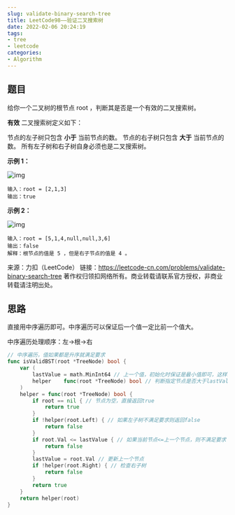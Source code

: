 ```yaml
---
slug: validate-binary-search-tree
title: LeetCode98——验证二叉搜索树
date: 2022-02-06 20:24:19
tags:
- tree
- leetcode
categories:
- Algorithm
---
```


## 题目

给你一个二叉树的根节点 root ，判断其是否是一个有效的二叉搜索树。

**有效** 二叉搜索树定义如下：

节点的左子树只包含 **小于** 当前节点的数。
节点的右子树只包含 **大于** 当前节点的数。
所有左子树和右子树自身必须也是二叉搜索树。

**示例 1：**

![img](https://assets.leetcode.com/uploads/2020/12/01/tree1.jpg)

```
输入：root = [2,1,3]
输出：true
```

**示例 2：**

![img](https://assets.leetcode.com/uploads/2020/12/01/tree2.jpg)

```
输入：root = [5,1,4,null,null,3,6]
输出：false
解释：根节点的值是 5 ，但是右子节点的值是 4 。
```



来源：力扣（LeetCode）
链接：https://leetcode-cn.com/problems/validate-binary-search-tree
著作权归领扣网络所有。商业转载请联系官方授权，非商业转载请注明出处。

## 思路

直接用中序遍历即可。中序遍历可以保证后一个值一定比前一个值大。

中序遍历处理顺序：左->根->右

```go
// 中序遍历，值如果都是升序就满足要求
func isValidBST(root *TreeNode) bool {
  	var (
		lastValue = math.MinInt64 // 上一个值，初始化时保证是最小值即可，这样只要树节点有值就能大于该值
		helper    func(root *TreeNode) bool // 判断指定节点是否大于lastValue
	)
	helper = func(root *TreeNode) bool {
		if root == nil { // 节点为空，直接返回true
			return true
		}
		if !helper(root.Left) { // 如果左子树不满足要求则返回false
			return false
		}
		if root.Val <= lastValue { // 如果当前节点<=上一个节点，则不满足要求（中序遍历本节点一定大于上一个节点）
			return false
		}
		lastValue = root.Val // 更新上一个节点
		if !helper(root.Right) { // 检查右子树
			return false
		}
		return true
	}
	return helper(root)
}
```

